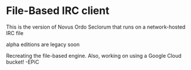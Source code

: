 # File-Based IRC client
This is the version of Novus Ordo Seclorum that runs on a network-hosted IRC file

alpha editions are legacy soon

Recreating the file-based engine. Also, working on using a Google Cloud bucket! -EPiC

